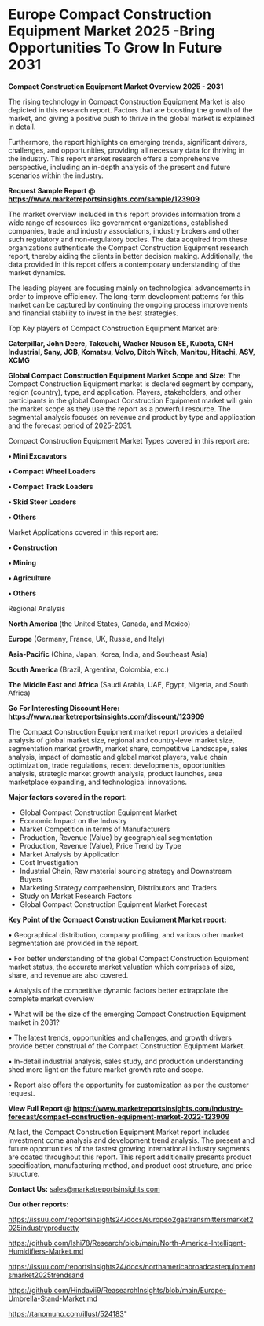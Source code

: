 # Europe Compact Construction Equipment Market 2025 -Bring Opportunities To Grow In Future 2031

<Strong> Compact Construction Equipment Market Overview 2025 - 2031</strong>

The rising technology in Compact Construction Equipment Market is also depicted in this research report. Factors that are boosting the growth of the market, and giving a positive push to thrive in the global market is explained in detail.

Furthermore, the report highlights on emerging trends, significant drivers, challenges, and opportunities, providing all necessary data for thriving in the industry. This report market research offers a comprehensive perspective, including an in-depth analysis of the present and future scenarios within the industry.

<strong>Request Sample Report @ <a href=https://www.marketreportsinsights.com/sample/123909>https://www.marketreportsinsights.com/sample/123909</a></strong>

The market overview included in this report provides information from a wide range of resources like government organizations, established companies, trade and industry associations, industry brokers and other such regulatory and non-regulatory bodies. The data acquired from these organizations authenticate the Compact Construction Equipment research report, thereby aiding the clients in better decision making. Additionally, the data provided in this report offers a contemporary understanding of the market dynamics.

The leading players are focusing mainly on technological advancements in order to improve efficiency. The long-term development patterns for this market can be captured by continuing the ongoing process improvements and financial stability to invest in the best strategies.

Top Key players of Compact Construction Equipment Market are:

<strong>Caterpillar, John Deere, Takeuchi, Wacker Neuson SE, Kubota, CNH Industrial, Sany, JCB, Komatsu, Volvo, Ditch Witch, Manitou, Hitachi, ASV, XCMG</strong>

<strong><b>Global Compact Construction Equipment Market Scope and Size:</b></strong>
The Compact Construction Equipment market is declared segment by company, region (country), type, and application. Players, stakeholders, and other participants in the global Compact Construction Equipment market will gain the market scope as they use the report as a powerful resource. The segmental analysis focuses on revenue and product by type and application and the forecast period of 2025-2031.

Compact Construction Equipment Market Types covered in this report are:

<strong>• Mini Excavators

• Compact Wheel Loaders

• Compact Track Loaders

• Skid Steer Loaders

• Others</strong>

Market Applications covered in this report are:

<strong>• Construction

• Mining

• Agriculture

• Others</strong> 

Regional Analysis

<strong>North America</strong> (the United States, Canada, and Mexico)

<strong>Europe</strong> (Germany, France, UK, Russia, and Italy)

<strong>Asia-Pacific</strong> (China, Japan, Korea, India, and Southeast Asia)

<strong>South America</strong> (Brazil, Argentina, Colombia, etc.)

<strong>The Middle East and Africa</strong> (Saudi Arabia, UAE, Egypt, Nigeria, and South Africa)

<strong>Go For Interesting Discount Here: <a href=https://www.marketreportsinsights.com/discount/123909>https://www.marketreportsinsights.com/discount/123909</a></strong>

The Compact Construction Equipment market report provides a detailed analysis of global market size, regional and country-level market size, segmentation market growth, market share, competitive Landscape, sales analysis, impact of domestic and global market players, value chain optimization, trade regulations, recent developments, opportunities analysis, strategic market growth analysis, product launches, area marketplace expanding, and technological innovations.

<strong><b>Major factors covered in the report:</b></strong>
<ul>
  <li>Global Compact Construction Equipment Market </li>
  <li>Economic Impact on the Industry</li>
  <li>Market Competition in terms of Manufacturers</li>
  <li>Production, Revenue (Value) by geographical segmentation</li>
  <li>Production, Revenue (Value), Price Trend by Type</li>
  <li>Market Analysis by Application</li>
  <li>Cost Investigation</li>
  <li>Industrial Chain, Raw material sourcing strategy and Downstream Buyers</li>
  <li>Marketing Strategy comprehension, Distributors and Traders</li>
  <li>Study on Market Research Factors</li>
  <li>Global Compact Construction Equipment Market Forecast</li>
</ul>

<strong><b>Key Point of the Compact Construction Equipment Market report:</b></strong>

• Geographical distribution, company profiling, and various other market segmentation are provided in the report.

• For better understanding of the global Compact Construction Equipment market status, the accurate market valuation which comprises of size, share, and revenue are also covered.

• Analysis of the competitive dynamic factors better extrapolate the complete market overview

• What will be the size of the emerging Compact Construction Equipment market in 2031?

• The latest trends, opportunities and challenges, and growth drivers provide better construal of the Compact Construction Equipment Market.

• In-detail industrial analysis, sales study, and production understanding shed more light on the future market growth rate and scope.

• Report also offers the opportunity for customization as per the customer request.

<strong><b>View Full Report @ <a href=https://www.marketreportsinsights.com/industry-forecast/compact-construction-equipment-market-2022-123909>https://www.marketreportsinsights.com/industry-forecast/compact-construction-equipment-market-2022-123909</a></b></strong>


At last, the Compact Construction Equipment Market report includes investment come analysis and development trend analysis. The present and future opportunities of the fastest growing international industry segments are coated throughout this report. This report additionally presents product specification, manufacturing method, and product cost structure, and price structure.

<strong>Contact Us:</strong>
sales@marketreportsinsights.com

<strong>Our other reports:</strong>

<a href=https://issuu.com/reportsinsights24/docs/europeo2gastransmittersmarket2025industryproductty>https://issuu.com/reportsinsights24/docs/europeo2gastransmittersmarket2025industryproductty</a>

<a href=https://github.com/Ishi78/Research/blob/main/North-America-Intelligent-Humidifiers-Market.md>https://github.com/Ishi78/Research/blob/main/North-America-Intelligent-Humidifiers-Market.md</a>

<a href=https://issuu.com/reportsinsights24/docs/northamericabroadcastequipmentsmarket2025trendsand>https://issuu.com/reportsinsights24/docs/northamericabroadcastequipmentsmarket2025trendsand</a>

<a href=https://github.com/Hindavii9/ReasearchInsights/blob/main/Europe-Umbrella-Stand-Market.md>https://github.com/Hindavii9/ReasearchInsights/blob/main/Europe-Umbrella-Stand-Market.md</a>

<a href=https://tanomuno.com/illust/524183>https://tanomuno.com/illust/524183</a>"
